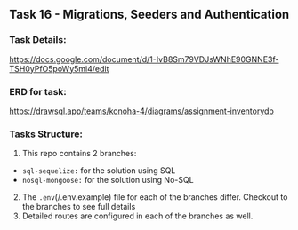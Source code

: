 ## Task 16 - Migrations, Seeders and Authentication

### Task Details:
https://docs.google.com/document/d/1-IvB8Sm79VDJsWNhE90GNNE3f-TSH0yPfO5poWy5mi4/edit

### ERD for task:
https://drawsql.app/teams/konoha-4/diagrams/assignment-inventorydb

### Tasks Structure:
1. This repo contains 2 branches:
- `sql-sequelize:` for the solution using SQL
- `nosql-mongoose:` for the solution using No-SQL

2. The `.env`(/.env.example) file for each of the branches differ. Checkout to the branches to see full details
3. Detailed routes are configured in each of the branches as well.

